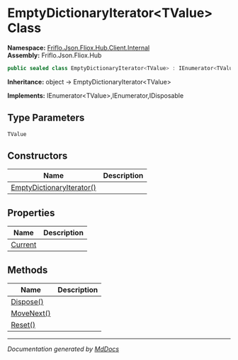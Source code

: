 ﻿<!--  
  <auto-generated>   
    The contents of this file were generated by a tool.  
    Changes to this file may be list if the file is regenerated  
  </auto-generated>   
-->

# EmptyDictionaryIterator\<TValue\> Class

**Namespace:** [Friflo.Json.Fliox.Hub.Client.Internal](../index.md)  
**Assembly:** Friflo.Json.Fliox.Hub

```csharp
public sealed class EmptyDictionaryIterator<TValue> : IEnumerator<TValue>, IEnumerator, IDisposable
```

**Inheritance:** object → EmptyDictionaryIterator\<TValue\>

**Implements:** IEnumerator\<TValue\>,IEnumerator,IDisposable

## Type Parameters

`TValue`

## Constructors

| Name                                               | Description |
| -------------------------------------------------- | ----------- |
| [EmptyDictionaryIterator()](constructors/index.md) |             |

## Properties

| Name                             | Description |
| -------------------------------- | ----------- |
| [Current](properties/Current.md) |             |

## Methods

| Name                              | Description |
| --------------------------------- | ----------- |
| [Dispose()](methods/Dispose.md)   |             |
| [MoveNext()](methods/MoveNext.md) |             |
| [Reset()](methods/Reset.md)       |             |

___

*Documentation generated by [MdDocs](https://github.com/ap0llo/mddocs)*
